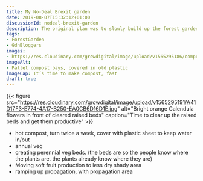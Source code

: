 ```yaml
---
title: My No-Deal Brexit garden
date: 2019-08-07T15:32:12+01:00
discussionId: nodeal-brexit-garden
description: The original plan was to slowly build up the forest garden and increase food production. Some rather ridiculous politics means annual vegetables are being pressed into duty at short notice
tags: 
- ForestGarden
- GdnBloggers
images: 
- https://res.cloudinary.com/growdigital/image/upload/v1565295186/compostbay-5A3C3B80.jpg
imageAlt: 
- Pallet compost bays, covered in old plastic
imageCap: It’s time to make compost, fast
draft: true
---
```


{{< figure src="https://res.cloudinary.com/growdigital/image/upload/v1565295191/A41D17F3-E774-4A17-B250-EA0CB6D16D1E.jpg" alt="Bright orange Calendula flowers in front of cleared raised beds" caption="Time to clear up the raised beds and get them productive" >}}

* hot compost, turn twice a week, cover with plastic sheet to keep water in/out
* annual veg 
* creating perennial veg beds. (the beds are so the people know where the plants are. the plants already know where they are)
* Moving soft fruit production to less dry shady area
* ramping up propagation, with propagation area
